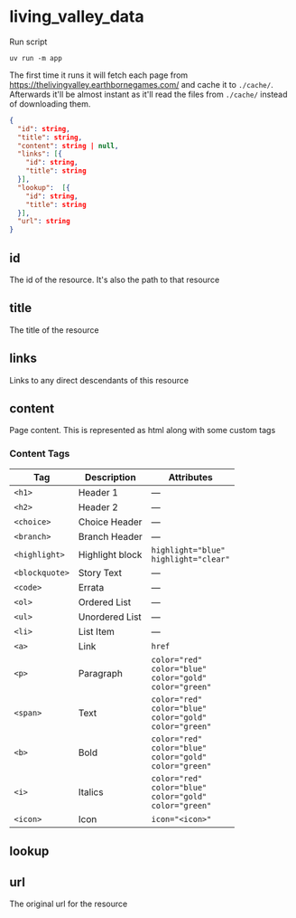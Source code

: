 # living_valley_data

Run script
```
uv run -m app
```

The first time it runs it will fetch each page from https://thelivingvalley.earthbornegames.com/ and cache it to `./cache/`.
Afterwards it'll be almost instant as it'll read the files from `./cache/` instead of downloading them.

```json
{
  "id": string,
  "title": string,
  "content": string | null,
  "links": [{
    "id": string,
    "title": string
  }],
  "lookup":  [{
    "id": string,
    "title": string
  }],
  "url": string
}
```

## id
The id of the resource. It's also the path to that resource

## title

The title of the resource

## links

Links to any direct descendants of this resource

## content

Page content. This is represented as html along with some custom tags

### Content Tags
| Tag            | Description     | Attributes                                                                    |
| -------------- | --------------- | ----------------------------------------------------------------------------- |
| `<h1>`         | Header 1        | —                                                                             |
| `<h2>`         | Header 2        | —                                                                             |
| `<choice>`     | Choice Header   | —                                                                             |
| `<branch>`     | Branch Header   | —                                                                             |
| `<highlight>`  | Highlight block | `highlight="blue"`<br>`highlight="clear"`                                     |
| `<blockquote>` | Story Text      | —                                                                             |
| `<code>`       | Errata          | —                                                                             |
| `<ol>`         | Ordered List    | —                                                                             |
| `<ul>`         | Unordered List  | —                                                                             |
| `<li>`         | List Item       | —                                                                             |
| `<a>`          | Link            | `href`                                                                        |
| `<p>`          | Paragraph       | `color="red"`<br>`color="blue"`<br>`color="gold"`<br>`color="green"`          |
| `<span>`       | Text            | `color="red"`<br>`color="blue"`<br>`color="gold"`<br>`color="green"`          |
| `<b>`          | Bold            | `color="red"`<br>`color="blue"`<br>`color="gold"`<br>`color="green"`          |
| `<i>`          | Italics         | `color="red"`<br>`color="blue"`<br>`color="gold"`<br>`color="green"`          |
| `<icon>`       | Icon            | `icon="<icon>"`                                                               |

## lookup

## url
The original url for the resource
